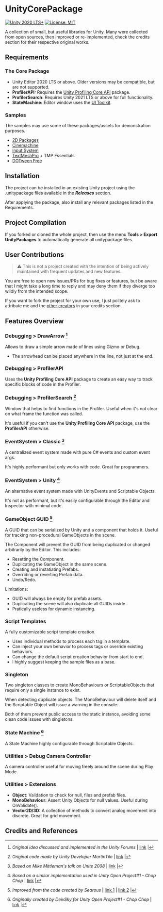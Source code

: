 # UnityCorePackage
[![Unity 2020 LTS+](https://img.shields.io/badge/Unity-2020%20LTS%20%2B-blue.svg)](https://unity3d.com/get-unity/download)
[![License: MIT](https://img.shields.io/badge/License-MIT-brightgreen.svg)](https://github.com/WagnerGFX/UnityCorePackage/blob/main/LICENSE.md)

A collection of small, but useful libraries for Unity. Many were collected from open sources, then improved or re-implemented, check the credits section for their respective original works.

## Requirements

### The Core Package
- Unity Editor 2020 LTS or above. Older versions may be compatible, but are not supported.
- **ProfilerAPI:** Requires the [Unity Profiling Core API](https://docs.unity3d.com/Manual/com.unity.profiling.core.html) package.
- **ProfilerSearch:** Requires Unity 2021 LTS or above for full functionality.
- **StateMachine:** Editor window uses the [UI Toolkit](https://docs.unity3d.com/Manual/UIElements.html).

### Samples
The samples may use some of these packages/assets for demonstration purposes.
- [2D Packages](https://docs.unity3d.com/Manual/2DFeature.html#)
- [Cinemachine](https://docs.unity3d.com/Manual/com.unity.cinemachine.html)
- [Input System](https://docs.unity3d.com/Manual/com.unity.inputsystem.html)
- [TextMeshPro](https://docs.unity3d.com/Manual/com.unity.textmeshpro.html) + TMP Essentials
- [DOTween Free](https://assetstore.unity.com/packages/tools/animation/dotween-hotween-v2-27676)

## Installation
The project can be installed in an existing Unity project using the .unitypackage files available in the ***Releases*** section.

After applying the package, also install any relevant packages listed in the Requirements.

## Project Compilation
If you forked or cloned the whole project, then use the menu **Tools > Export UnityPackages** to automatically generate all unitypackage files.

## User Contributions
> ⚠ This is not a project created with the intention of being actively maintained with frequent updates and new features.

You are free to open new issues/PRs for bug fixes or features, but be aware that I might take a long time to reply and may deny them if they diverge too wildly from the intended scope.

If you want to fork the project for your own use, I just politely ask to attribute me and the [other creators](#credits-and-references) in your credits section.

## Features Overview

### Debugging > DrawArrow [^arrow]
Allows to draw a simple arrow made of lines using Gizmo or Debug.
- The arrowhead can be placed anywhere in the line, not just at the end.

### Debugging > ProfilerAPI
Uses the **Unity Profiling Core API** package to create an easy way to track specific blocks of code in the Profiler.

### Debugging > ProfilerSearch [^profiler]
Window that helps to find functions in the Profiler. Useful when it's not clear on what frame the function was called.

It's useful if you can't use the **Unity Profiling Core API** package, use the **ProfilerAPI** otherwise.

### EventSystem > Classic [^cevent]
A centralized event system made with pure C# events and custom event args.

It's highly performant but only works with code. Great for programmers.

### EventSystem > Unity [^uevent]
An alternative event system made with UnityEvents and Scriptable Objects.

It's not as performant, but it's easily configurable through the Editor and Inspector with minimal code.

### GameObject GUID [^guids]
A GUID that can be serialized by Unity and a component that holds it. Useful for tracking non-procedural GameObjects in the scene.

The Component will prevent the GUID from being duplicated or changed arbitrarily by the Editor. This includes:
- Resetting the Component.
- Duplicating the GameObject in the same scene.
- Creating and instatiating Prefabs.
- Overriding or reverting Prefab data.
- Undo/Redo.

Limitations:
 - GUID will always be empty for prefab assets.
 - Duplicating the scene will also duplicate all GUIDs inside.
 - Pratically useless for dynamic instancing.

### Script Templates
A fully customizable script template creation.
- Uses individual methods to process each tag in a template.
- Can inject your own behavior to process tags or override existing behaviors.
- Can change the default script creation behavior from start to end.
- I highly suggest keeping the sample files as a base.

### Singleton
Two singleton classes to create MonoBehaviours or ScriptableObjects that require only a single instance to exist.

When detecting duplicate objects: The MonoBehaviour will delete itself and the Scriptable Object will issue a warning in the console.

Both of them prevent public access to the static instance, avoiding some clean code issues with singletons.

### State Machine [^fsm]
A State Machine highly configurable through Scriptable Objects.

### Utilities > Debug Camera Controller
A camera controller useful for moving freely around the scene during Play Mode.

### Utilities > Extensions
- **Object:** Validation to check for null, files and prefab files.
- **MonoBehaviour:** Assert Unity Objects for null values. Useful during OnValidate().
- **Vector2D/3D:** A collection of methods to convert analog movement into discrete. Great for grid movement.

## Credits and References
[^arrow]: *Original idea discussed and implemented in the Unity Forums* | [link](https://forum.unity.com/threads/debug-drawarrow.85980/) |
[^profiler]: *Original code made by Unity Developer MartinTilo* | [link](https://forum.unity.com/threads/search-for-samples-by-name-in-the-profiler.1046746/#post-6774617) |
[^cevent]: *Based on Mike Mittleman's talk on Unite 2008* | [link](https://www.youtube.com/watch?v=FNyzfrujJtk) |
[^uevent]: *Based on a similar implementation used in Unity Open Project#1 - Chop Chop* | [link](https://github.com/UnityTechnologies/open-project-1) |
[^guids]: *Improved from the code created by Searous* | [link 1](https://forum.unity.com/threads/cannot-serialize-a-guid-field-in-class.156862/#post-6996680) | [link 2](https://github.com/Searous/Unity.SerializableGuid) |
[^fsm]: *Originally created by DeivSky for Unity Open Project#1 - Chop Chop* | [link](https://github.com/UnityTechnologies/open-project-1) |
